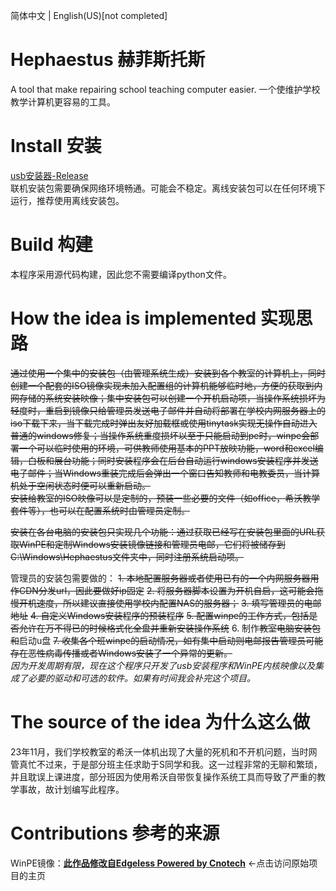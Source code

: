 简体中文 | English(US)[not completed]

# Hephaestus 赫菲斯托斯
A tool that make repairing school teaching computer easier.
一个使维护学校教学计算机更容易的工具。

# Install 安装
[usb安装器-Release](https://github.com/SteveZMTstudios/Hephaestus/releases)
<br>联机安装包需要确保网络环境畅通。可能会不稳定。离线安装包可以在任何环境下运行，推荐使用离线安装包。

# Build 构建
本程序采用源代码构建，因此您不需要编译python文件。

# How the idea is implemented 实现思路
~~通过使用一个集中的安装包（由管理系统生成）安装到各个教室的计算机上，同时创建一个配套的ISO镜像实现未加入配置组的计算机能够临时地，方便的获取到内网存储的系统安装映像；集中安装包可以创建一个开机启动项，当操作系统损坏为轻度时，重启到镜像只给管理员发送电子邮件并自动将部署在学校内网服务器上的iso下载下来，当下载完成时弹出友好加载框或使用tinytask实现无操作自动进入普通的windows修复；当操作系统重度损坏以至于只能启动到pe时，winpe会部署一个可以临时使用的环境，可供教师使用基本的PPT放映功能，word和excel编辑，白板和展台功能；同时安装程序会在后台自动运行windows安装程序并发送电子邮件；当Windows重装完成后会弹出一个窗口告知教师和电教委员，当计算机处于空闲状态时便可以重新启动。~~
<br>~~安装给教室的ISO映像可以是定制的，预装一些必要的文件（如office，希沃教学套件等），也可以在配置系统时由管理员定制。~~

~~安装在各台电脑的安装包只实现几个功能：通过获取已经写在安装包里面的URL获取WinPE和定制Windows安装镜像链接和管理员电邮，它们将被储存到C:\Windows\Hephaestus文件夹中，同时注册系统启动项。~~

管理员的安装包需要做的：
~~1. 本地配置服务器或者使用已有的一个内网服务器用作CDN分发url，因此要做好ip固定~~
~~2. 将服务器脚本设置为开机自启，这可能会拖慢开机速度，所以建议直接使用学校内配置NAS的服务器；~~
~~3. 填写管理员的电邮地址~~
~~4. 自定义Windows安装程序的预装程序~~
~~5. 配置winpe的工作方式，包括是否允许在万不得已的时候格式化全盘并重新安装操作系统~~
6. 制作~~教室电脑安装包和~~启动u盘
~~7. 收集各个班winpe的启动情况，如有集中启动则电邮报告管理员可能存在恶性病毒传播或者Windows安装了一个异常的更新。~~
<br>*因为开发周期有限，现在这个程序只开发了usb安装程序和WinPE内核映像以及集成了必要的驱动和可选的软件。如果有时间我会补完这个项目。*


# The source of the idea 为什么这么做
23年11月，我们学校教室的希沃一体机出现了大量的死机和不开机问题，当时网管真忙不过来，于是部分班主任求助于S同学和我。这一过程非常的无聊和繁琐，并且耽误上课进度，部分班因为使用希沃自带恢复操作系统工具而导致了严重的教学事故，故计划编写此程序。

# Contributions 参考的来源
WinPE镜像：[**此作品修改自Edgeless Powered by Cnotech**](https://home.edgeless.top/) <-点击访问原始项目的主页

